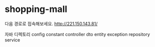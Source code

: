 # shopping-mall

다음 경로로 접속해보세요.
http://221.150.143.81/

자바 디렉토리
config
constant
controller
dto
entity
exception
repository
service
